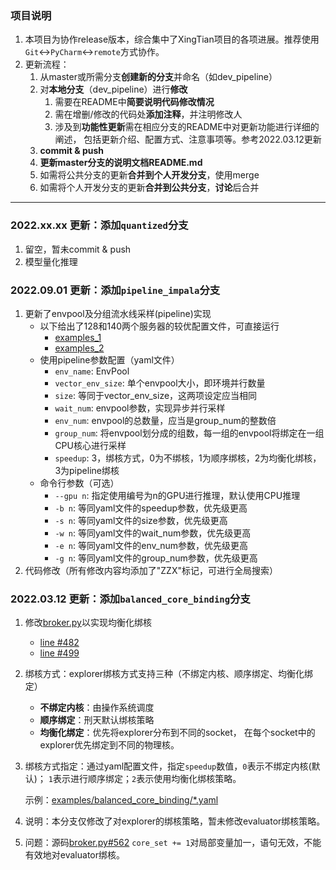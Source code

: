 ### 项目说明
1. 本项目为协作release版本，综合集中了XingTian项目的各项进展。推荐使用`Git`↔`PyCharm`↔`remote`方式协作。
2. 更新流程：
   1. 从master或所需分支**创建新的分支**并命名（如dev_pipeline）
   2. 对**本地分支**（dev_pipeline）进行**修改**
      1. 需要在README中**简要说明代码修改情况**
      2. 需在增删/修改的代码处**添加注释**，并注明修改人
      3. 涉及到**功能性更新**需在相应分支的README中对更新功能进行详细的阐述，
      包括更新介绍、配置方式、注意事项等。参考2022.03.12更新
   3. **commit & push**
   4. **更新master分支的说明文档README.md**
   5. 如需将公共分支的更新**合并到个人开发分支**，使用merge
   6. 如需将个人开发分支的更新**合并到公共分支**，**讨论**后合并

---
### 2022.xx.xx 更新：添加`quantized`分支
1. 留空，暂未commit & push
2. 模型量化推理

### 2022.09.01 更新：添加`pipeline_impala`分支
1. 更新了envpool及分组流水线采样(pipeline)实现
   * 以下给出了128和140两个服务器的较优配置文件，可直接运行
     * [examples_1](examples/breakout_impala_pipeline_128opt.yaml)
     * [examples_2](examples/breakout_impala_pipeline_140opt.yaml)
   * 使用pipeline参数配置（yaml文件）
     * `env_name`: EnvPool
     * `vector_env_size`: 单个envpool大小，即环境并行数量
     * `size`: 等同于vector_env_size，这两项设定应当相同
     * `wait_num`: envpool参数，实现异步并行采样
     * `env_num`: envpool的总数量，应当是group_num的整数倍
     * `group_num`: 将envpool划分成的组数，每一组的envpool将绑定在一组CPU核心进行采样
     * `speedup`: 3，绑核方式，0为不绑核，1为顺序绑核，2为均衡化绑核，3为pipeline绑核
   * 命令行参数（可选）
     * `--gpu n`: 指定使用编号为n的GPU进行推理，默认使用CPU推理
     * `-b n`: 等同yaml文件的speedup参数，优先级更高
     * `-s n`: 等同yaml文件的size参数，优先级更高
     * `-w n`: 等同yaml文件的wait_num参数，优先级更高
     * `-e n`: 等同yaml文件的env_num参数，优先级更高
     * `-g n`: 等同yaml文件的group_num参数，优先级更高
3. 代码修改（所有修改内容均添加了"ZZX"标记，可进行全局搜索）



### 2022.03.12 更新：添加`balanced_core_binding`分支
1. 修改[broker.py](xt/framework/broker.py)以实现均衡化绑核
   * [line #482](https://github.com/gg-lc/xingtian-project/blob/balanced_core_binding/xt/framework/broker.py#L482)
   * [line #499](https://github.com/gg-lc/xingtian-project/blob/balanced_core_binding/xt/framework/broker.py#L499)
2. 绑核方式：explorer绑核方式支持三种（不绑定内核、顺序绑定、均衡化绑定）
   * **不绑定内核**：由操作系统调度
   * **顺序绑定**：刑天默认绑核策略
   * **均衡化绑定**：优先将explorer分布到不同的socket，
     在每个socket中的explorer优先绑定到不同的物理核。
3. 绑核方式指定：通过yaml配置文件，指定`speedup`数值，`0`表示不绑定内核(默认)；
   `1`表示进行顺序绑定；`2`表示使用均衡化绑核策略。

   示例：[examples/balanced_core_binding/*.yaml](examples/balanced_core_binding)

4. 说明：本分支仅修改了对explorer的绑核策略，暂未修改evaluator绑核策略。
5. 问题：源码[broker.py#562](https://github.com/gg-lc/xingtian-project/blob/balanced_core_binding/xt/framework/broker.py#L562) `core_set += 1`对局部变量加一，语句无效，不能有效地对evaluator绑核。
